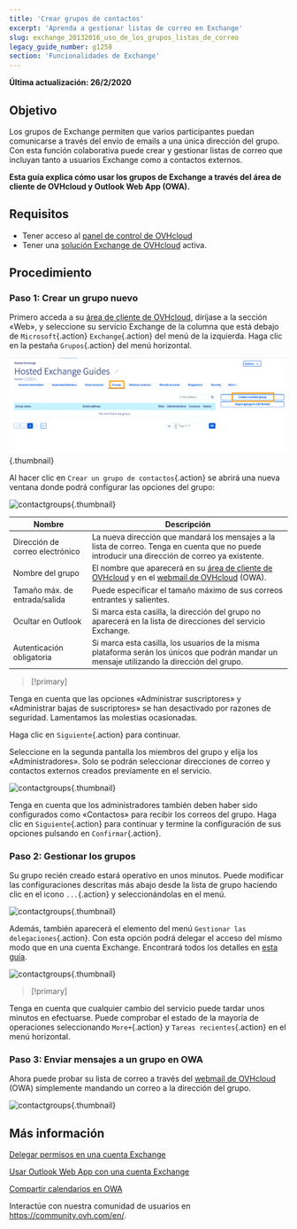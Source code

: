 ```yaml
---
title: 'Crear grupos de contactos'
excerpt: 'Aprenda a gestionar listas de correo en Exchange'
slug: exchange_20132016_uso_de_los_grupos_listas_de_correo
legacy_guide_number: g1258
section: 'Funcionalidades de Exchange'
---
```


**Última actualización: 26/2/2020**

## Objetivo

Los grupos de Exchange permiten que varios participantes puedan comunicarse a través del envío de emails a una única dirección del grupo. Con esta función colaborativa puede crear y gestionar listas de correo que incluyan tanto a usuarios Exchange como a contactos externos.

**Esta guía explica cómo usar los grupos de Exchange a través del área de cliente de OVHcloud y Outlook Web App (OWA).**


## Requisitos

- Tener acceso al [panel de control de OVHcloud](https://www.ovh.com/auth/?action=gotomanager&from=https://www.ovh.es/&ovhSubsidiary=es)
- Tener una [solución Exchange de OVHcloud](https://www.ovhcloud.com/es-es/emails/hosted-exchange/) activa.


## Procedimiento

### Paso 1: Crear un grupo nuevo

Primero acceda a su [área de cliente de OVHcloud](https://www.ovh.com/auth/?action=gotomanager&from=https://www.ovh.es/&ovhSubsidiary=es), diríjase a la sección «Web», y seleccione su servicio Exchange de la columna que está debajo de `Microsoft`{.action} `Exchange`{.action} del menú de la izquierda. Haga clic en la pestaña `Grupos`{.action} del menú horizontal.

![contactgroups](images/exchange-groups-step1.png){.thumbnail}

Al hacer clic en `Crear un grupo de contactos`{.action} se abrirá una nueva ventana donde podrá configurar las opciones del grupo:

![contactgroups](images/exchange-groups-step2.png){.thumbnail}

|Nombre|Descripción|
|---|---|
|Dirección de correo electrónico|La nueva dirección que mandará los mensajes a la lista de correo. Tenga en cuenta que no puede introducir una dirección de correo ya existente.|
|Nombre del grupo|El nombre que aparecerá en su [área de cliente de OVHcloud](https://www.ovh.com/auth/?action=gotomanager&from=https://www.ovh.es/&ovhSubsidiary=es) y en el [webmail de OVHcloud](https://www.ovh.es/mail/) (OWA).|
|Tamaño máx. de entrada/salida|Puede especificar el tamaño máximo de sus correos entrantes y salientes.|
|Ocultar en Outlook|Si marca esta casilla, la dirección del grupo no aparecerá en la lista de direcciones del servicio Exchange.|
|Autenticación obligatoria|Si marca esta casilla, los usuarios de la misma plataforma serán los únicos que podrán mandar un mensaje utilizando la dirección del grupo.|

> [!primary]
>
Tenga en cuenta que las opciones «Administrar suscriptores» y «Administrar bajas de suscriptores» se han desactivado por razones de seguridad. Lamentamos las molestias ocasionadas.
>

Haga clic en `Siguiente`{.action} para continuar.

Seleccione en la segunda pantalla los miembros del grupo y elija los «Administradores». Solo se podrán seleccionar direcciones de correo y contactos externos creados previamente en el servicio.

![contactgroups](images/exchange-groups-step3.png){.thumbnail}

Tenga en cuenta que los administradores también deben haber sido configurados como «Contactos» para recibir los correos del grupo.
Haga clic en `Siguiente`{.action} para continuar y termine la configuración de sus opciones pulsando en `Confirmar`{.action}.


### Paso 2: Gestionar los grupos

Su grupo recién creado estará operativo en unos minutos. Puede modificar las configuraciones descritas más abajo desde la lista de grupo haciendo clic en el icono `...`{.action} y seleccionándolas en el menú.

![contactgroups](images/exchange-groups-step4.png){.thumbnail}

Además, también aparecerá el elemento del menú `Gestionar las delegaciones`{.action}. Con esta opción podrá delegar el acceso del mismo modo que en una cuenta Exchange. Encontrará todos los detalles en [esta guía](../exchange_2013_dar_permisos_full_access_a_una_cuenta/).

![contactgroups](images/exchange-groups-step5.png){.thumbnail}

> [!primary]
>
Tenga en cuenta que cualquier cambio del servicio puede tardar unos minutos en efectuarse. Puede comprobar el estado de la mayoría de operaciones seleccionando `More+`{.action} y `Tareas recientes`{.action} en el menú horizontal.
>


### Paso 3: Enviar mensajes a un grupo en OWA

Ahora puede probar su lista de correo a través del [webmail de OVHcloud](https://www.ovh.es/mail) (OWA) simplemente mandando un correo a la dirección del grupo.

![contactgroups](images/exchange-groups-step6.png){.thumbnail}


## Más información

[Delegar permisos en una cuenta Exchange](../exchange_2013_dar_permisos_full_access_a_una_cuenta/)

[Usar Outlook Web App con una cuenta Exchange](../exchange_2016_guia_de_uso_de_outlook_web_app/)

[Compartir calendarios en OWA](../exchange_2016_compartir_un_calendario_con_el_webmail_owa/)

Interactúe con nuestra comunidad de usuarios en <https://community.ovh.com/en/>.